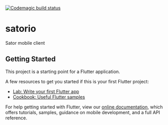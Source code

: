 [![Codemagic build status](https://api.codemagic.io/apps/60bf40c63fc15a28ae6fc0be/60bf40c63fc15a28ae6fc0bd/status_badge.svg)](https://codemagic.io/apps/60bf40c63fc15a28ae6fc0be/60bf40c63fc15a28ae6fc0bd/latest_build)

# satorio

Sator mobile client

## Getting Started

This project is a starting point for a Flutter application.

A few resources to get you started if this is your first Flutter project:

- [Lab: Write your first Flutter app](https://flutter.dev/docs/get-started/codelab)
- [Cookbook: Useful Flutter samples](https://flutter.dev/docs/cookbook)

For help getting started with Flutter, view our
[online documentation](https://flutter.dev/docs), which offers tutorials,
samples, guidance on mobile development, and a full API reference.
